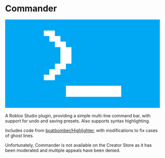 # Commander

![Commander](./Assets/CommanderWide.png)

A Roblox Studio plugin, providing a simple multi-line command bar, with support for undo and saving presets.
Also supports syntax highlighting.

Includes code from [boatbomber/Highlighter](https://github.com/boatbomber/Highlighter), with modifications to fix cases of ghost lines.

Unfortunately, Commander is not available on the Creator Store as it has been moderated and multiple appeals have been denied.